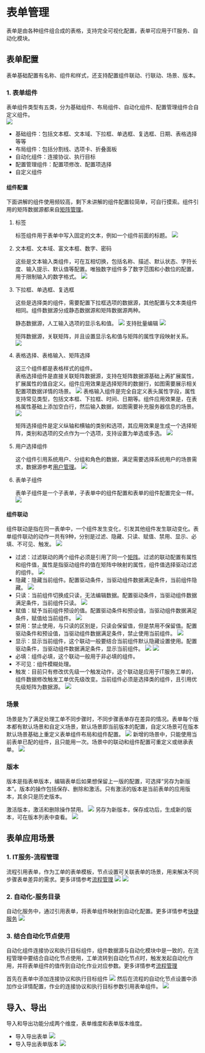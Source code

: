 # 表单管理
表单是由各种组件组合成的表格，支持完全可视化配置，表单可应用于IT服务、自动化模块。

## 表单配置
表单基础配置有名称、组件和样式，还支持配置组件联动、行联动、场景、版本。

### 1. 表单组件
表单组件类型有五类，分为基础组件、布局组件、自动化组件、配置管理组件合自定义组件。  
![](README_IMAGES/form/widget.png)
- 基础组件：包括文本框、文本域、下拉框、单选框、复选框、日期、表格选择等等
- 布局组件：包括分割线、选项卡、折叠面板
- 自动化组件：连接协议、执行目标
- 配置管理组件：配置项修改、配置项选择
- 自定义组件

#### 组件配置
下面讲解的组件使用频较高，剩下未讲解的组件配置较简单，可自行摸索。组件引用的矩阵数据源都来自[矩阵管理](../100.系统配置/矩阵管理.md)。
1. 标签
   
   标签组件用于表单中写入固定的文本，例如一个组件前面的标题。
   ![](README_IMAGES/form/tag.png)

2. 文本框、文本域、富文本框、数字、密码
   
   这些是文本输入类组件，可在互相切换，包括名称、描述、默认状态、字符长度、输入提示、默认值等配置。唯独数字组件多了数字范围和小数位的配置，用于限制输入的数字格式。
   ![](README_IMAGES/form/number.png)

3. 下拉框、单选框、复选框
   
   这些是选择类的组件，需要配置下拉框选项的数据源，其他配置与文本类组件相同。组件数据源分成静态数据源和矩阵数据源两种。
   
   静态数据源，人工输入选项的显示名和值。
   ![](README_IMAGES/form/static_datasource.png)
   支持批量编辑
   ![](README_IMAGES/form/batchedit.gif)

   矩阵数据源，关联矩阵，并且设置显示名和值与矩阵的属性字段映射关系。
   ![](README_IMAGES/form/datasource_matrix.png)
   
4. 表格选择、表格输入、矩阵选择
   
   这三个组件都是表格样式的组件。<br>
   表格选择组件是直接关联矩阵数据源，支持在矩阵数据源基础上再扩展属性，扩展属性的值自定义。组件应用效果是选择矩阵的数据行，如图需要展示相关配置项数据详情的场景。
   ![](README_IMAGES/form/table_selection.png)
   表格输入组件是完全自定义表头属性字段，属性支持常见类型，包括文本框、下拉框、时间、日期等。组件应用效果是，在表格属性基础上添加空白行，然后输入数据，如图需要补充服务器信息的场景。
   ![](README_IMAGES/form/table_input.png)

   矩阵选择组件是定义纵轴和横轴的类别和选项，其应用效果是生成一个选择矩阵，类别和选项的交点作为一个选项，支持设置为单选或多选。
   ![](README_IMAGES/form/table_matrix.png)

5. 用户选择组件
   
   这个组件引用系统用户、分组和角色的数据，满足需要选择系统用户的场景需求，数据源参考[用户管理](../100.系统配置/用户和权限.md)。
   ![](README_IMAGES/form/userselect.png)

6. 表单子组件
   
   表单子组件是一个子表单，子表单中的组件配置和表单的组件配置完全一样。
   ![](README_IMAGES/form/list_subcomponents.gif)

#### 组件联动
组件联动是指在同一表单中，一个组件发生变化，引发其他组件发生联动变化。表单组件联动的动作一共有9种，分别是过滤、隐藏、只读、赋值、禁用、显示、必填、不可见、触发。
![](README_IMAGES/form/linkage.png)

- 过滤：过滤联动的两个组件必须是引用了同一个[矩阵](../100.系统配置/矩阵管理.md)。过滤的联动配置有属性和组件值，属性是指驱动组件的值在矩阵中映射的属性，组件值选择驱动过滤的组件。
  ![](README_IMAGES/form/linkage_filter.png)
- 隐藏：隐藏当前组件。配置驱动条件，当驱动组件数据满足条件，当前组件隐藏。
  ![](README_IMAGES/form/linkage_hide.png)
- 只读：当前组件切换成只读，无法编辑数据。配置驱动条件，当驱动组件数据满足条件，当前组件只读。
  ![](README_IMAGES/form/linkage_readonly.png)
- 赋值：赋予当前组件预设的值。配置驱动条件和预设值，当驱动组件数据满足条件，赋值给当前组件。
  ![](README_IMAGES/form/linkage_assignment.png)
- 禁用：禁止使用，与只读的区别是，只读会保留值，但是禁用不保留值。配置驱动条件和预设值，当驱动组件数据满足条件，禁止使用当前组件。
  ![](README_IMAGES/form/linkage_disable.png)
- 显示：显示当前组件，这个联动一般要结合当前组件默认隐藏设置使用。配置驱动条件，当驱动组件数据满足条件，显示当前组件。
  ![](README_IMAGES/form/default_hide.png)
  ![](README_IMAGES/form/linkage_invisible.png)
- 必填：组件必填，这个联动一般用于非必填的组件。
- 不可见：组件模糊处理。
- 触发：目前只有修改优先级一个触发动作，这个联动是应用于IT服务工单的，组件数据修改触发工单优先级改变。当前组件必须是选择类的组件，且引用优先级矩阵为数据源。
  ![](README_IMAGES/form/linkage_modifypriority.gif)

### 场景
场景是为了满足处理工单不同步骤时，不同步骤表单存在差异的情况。表单每个版本都有默认场景和自定义场景，默认场景即当前版本的配置，自定义场景可在版本默认场景基础上重定义表单组件布局和组件配置。
![](README_IMAGES/form/scene.png)
新增的场景中，只能使用当前表单已配的组件，且只能用一次。场景中的联动和组件配置可重定义或继承表单。
![](README_IMAGES/form/add_scene.gif)

### 版本
版本是指表单版本，编辑表单后如果想保留上一版的配置，可选择“另存为新版本”。版本的操作包括保存、删除和激活。只有激活的版本是当前表单的应用版本，其余只是历史版本。

激活版本，激活和删除操作禁用。
![](README_IMAGES/form/version_actived.png)
另存为新版本，保存成功后，生成新的版本，可在版本列表中查看。
![](README_IMAGES/form/version_save.png)

## 表单应用场景
### 1. IT服务-流程管理
流程引用表单，作为工单的表单模板，节点设置可关联表单的场景，用来解决不同步骤表单差异的需求。更多详情参考[流程管理](../2.IT服务/流程管理/流程管理.md)
![](README_IMAGES/form/link_process.png)
![](README_IMAGES/form/scene_process.png)

### 2. 自动化-服务目录
自动化服务中，通过引用表单，将表单组件映射到自动化配置。更多详情参考[快捷服务](../5.自动化/快捷服务/快捷服务.md)
![](README_IMAGES/form/link_automation.png)

### 3. 结合自动化节点使用
自动化组件连接协议和执行目标组件，组件数据源与自动化模块中是一致的，在流程管理中要结合自动化节点使用，工单流转到自动化节点时，触发发起自动化作用，并将表单组件的值传到自动化作业对应参数。更多详情参考[流程管理](../2.IT服务/流程管理/流程管理.md)

首先在表单中添加连接协议和执行目标组件
![](README_IMAGES/form/configuration_widget.png)
然后在流程的自动化节点设置中添加作业详情配置，作业的连接协议和执行目标参数引用表单组件。
![](README_IMAGES/form/job_details.gif)

## 导入、导出
导入和导出功能分成两个维度，表单维度和表单版本维度。
- 导入导出表单
  ![](README_IMAGES/form/import.png)
- 导入导出表单版本
  ![](README_IMAGES/form/version_import.png)